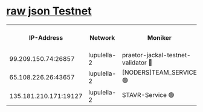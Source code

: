 [raw json Testnet](https://rpc-check.jaclalt.stavr.tech/jaclalt/rpc-jaclalt-result.json)
=

<table><tr><th>IP-Address</th><th>Network</th><th>Moniker</th><th>Latest Block Height</th><th>Earliest Block Height</th><th>Catching Up</th><th>Tx Index</th><th>Voting Power</th><th>Scan Time</th></tr><tr><td>99.209.150.74:26857</td><td>lupulella-2</td><td>praetor-jackal-testnet-validator 🔴</td><td>6388661</td><td>6247155</td><td>False</td><td>on</td><td>91</td><td>2024-01-27T10:33:56.129144305UTC</td></tr><tr><td>65.108.226.26:43657</td><td>lupulella-2</td><td>[NODERS]TEAM_SERVICE 🟢</td><td>6388662</td><td>6282001</td><td>False</td><td>on</td><td>0</td><td>2024-01-27T10:34:02.773204125UTC</td></tr><tr><td>135.181.210.171:19127</td><td>lupulella-2</td><td>STAVR-Service 🟢</td><td>6388661</td><td>6388101</td><td>False</td><td>on</td><td>0</td><td>2024-01-27T10:33:55.416951037UTC</td></tr></table>

